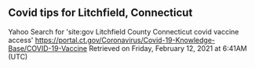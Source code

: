 ## Covid tips for Litchfield, Connecticut

Yahoo Search for 'site:gov Litchfield County Connecticut covid vaccine access'
https://portal.ct.gov/Coronavirus/Covid-19-Knowledge-Base/COVID-19-Vaccine
Retrieved on Friday, February 12, 2021 at 6:41AM (UTC)